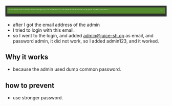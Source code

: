 ![alt text](image-3.png)
* after I got the email address of the admin
* I tried to login with this email.
* so I went to the login, and added admin@juice-sh.op as email, and password admin, it did not work, so I added admin123, and it worked.

## Why it works
* because the admin used dump common password.

## how to prevent
* use stronger password. 
